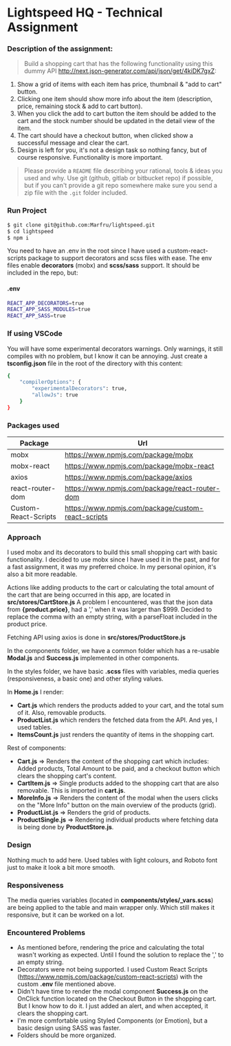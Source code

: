 # Lightspeed HQ - Technical Assignment

### Description of the assignment:

>Build a shopping cart that has the following functionality using this dummy API http://next.json-generator.com/api/json/get/4kiDK7gxZ:

1) Show a grid of items with each item has price, thumbnail & "add to cart" button.
2) Clicking one item should show more info about the item (description, price, remaining stock & add to cart button).
3) When you click the add to cart button the item should be added to the cart and the stock number should be updated in the detail view of the item.
4) The cart should have a checkout button, when clicked show a successful message and clear the cart.
5) Design is left for you, it's not a design task so nothing fancy, but of course responsive. Functionality is more important.

>Please provide a `README` file describing your rational, tools & ideas you used and why. Use git (github, gitlab or bitbucket repo) if possible, but if you can't provide a git repo somewhere make sure you send a zip file with the `.git` folder included.

### Run Project

```sh
$ git clone git@github.com:Marfru/lightspeed.git
$ cd lightspeed
$ npm i
```

You need to have an .env in the root since I have used a custom-react-scripts package to support decorators and scss files with ease. The env files enable **decorators** (mobx) and **scss/sass** support. It should be included in the repo, but:

#### .env
```sh
REACT_APP_DECORATORS=true
REACT_APP_SASS_MODULES=true
REACT_APP_SASS=true
```

### If using VSCode

You will have some experimental decorators warnings. Only warnings, it still compiles with no problem, but I know it can be annoying. Just create a **tsconfig.json** file in the root of the directory with this content:

```sh
{
    "compilerOptions": {
        "experimentalDecorators": true,
        "allowJs": true
    }
}
```


### Packages used

| Package | Url |
| ------ | ------ |
| mobx | https://www.npmjs.com/package/mobx |
| mobx-react | https://www.npmjs.com/package/mobx-react |
| axios | https://www.npmjs.com/package/axios |
| react-router-dom | https://www.npmjs.com/package/react-router-dom |
| Custom-React-Scripts | https://www.npmjs.com/package/custom-react-scripts |

### Approach

I used mobx and its decorators to build this small shopping cart with basic functionality. I decided to use mobx since I have used it in the past, and for a fast assignment, it was my preferred choice. In my personal opinion, it's also a bit more readable.

Actions like adding products to the cart or calculating the total amount of the cart that are being occurred in this app, are located in **src/stores/CartStore.js** A problem I encountered, was that the json data from **{product.price}**, had a ',' when it was larger than $999. Decided to replace the comma with an empty string, with a parseFloat included in the product price.

Fetching API using axios is done in **src/stores/ProductStore.js**

In the components folder, we have a common folder which has a re-usable **Modal.js** and **Success.js** implemented in other components.

In the styles folder, we have basic **.scss** files with variables, media queries (responsiveness, a basic one) and other styling values.

In **Home.js** I render:
- **Cart.js** which renders the products added to your cart, and the total sum of it. Also, removable products.
- **ProductList.js** which renders the fetched data from the API. And yes, I used tables.
- **ItemsCount.js** just renders the quantity of items in the shopping cart.

Rest of components:

- **Cart.js** => Renders the content of the shopping cart which includes: Added products, Total Amount to be paid, and a checkout button which clears the shopping cart's content.
- **CartItem.js** => Single products added to the shopping cart that are also removable. This is imported in **cart.js**.
- **MoreInfo.js** => Renders the content of the modal when the users clicks on the "More Info" button on the main overview of the products (grid).
- **ProductList.js** => Renders the grid of products.
- **ProductSingle.js** => Rendering individual products where fetching data is being done by **ProductStore.js**.

### Design

Nothing much to add here. Used tables with light colours, and Roboto font just to make it look a bit more smooth.

### Responsiveness

The media queries variables (located in **components/styles/_vars.scss**) are being applied to the table and main wrapper only. Which still makes it responsive, but it can be worked on a lot.

### Encountered Problems

- As mentioned before, rendering the price and calculating the total wasn't working as expected. Until I found the solution to replace the ',' to an empty string.
- Decorators were not being supported. I used Custom React Scripts (https://www.npmjs.com/package/custom-react-scripts) with the custom **.env** file mentioned above.
- Didn't have time to render the modal component **Success.js** on the OnClick function located on the Checkout Button in the shopping cart. But I know how to do it. I just added an alert, and when accepted, it clears the shopping cart.
- I'm more comfortable using Styled Components (or Emotion), but a basic design using SASS was faster.
- Folders should be more organized.


